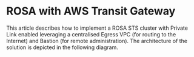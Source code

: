 # ROSA with AWS Transit Gateway

This article describes how to implement a ROSA STS cluster with Private Link enabled leveraging a centralised Egress VPC (for routing to the Internet) and Bastion (for remote administration). The architecture of the solution is depicted in the following diagram.
